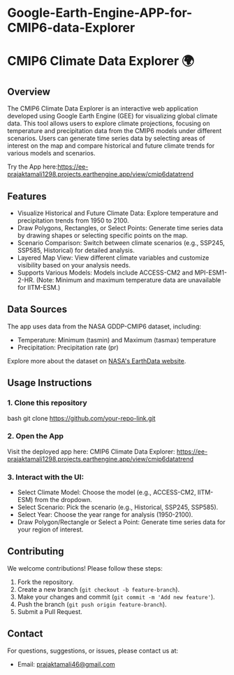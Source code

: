 # Google-Earth-Engine-APP-for-CMIP6-data-Explorer

# CMIP6 Climate Data Explorer 🌍

## Overview

The CMIP6 Climate Data Explorer is an interactive web application developed using Google Earth Engine (GEE) for visualizing global climate data. This tool allows users to explore climate projections, focusing on temperature and precipitation data from the CMIP6 models under different scenarios. Users can generate time series data by selecting areas of interest on the map and compare historical and future climate trends for various models and scenarios.

Try the App here:https://ee-prajaktamali1298.projects.earthengine.app/view/cmip6datatrend


## Features

- Visualize Historical and Future Climate Data: Explore temperature and precipitation trends from 1950 to 2100.
- Draw Polygons, Rectangles, or Select Points: Generate time series data by drawing shapes or selecting specific points on the map.
- Scenario Comparison: Switch between climate scenarios (e.g., SSP245, SSP585, Historical) for detailed analysis.
- Layered Map View: View different climate variables and customize visibility based on your analysis needs.
- Supports Various Models: Models include ACCESS-CM2 and MPI-ESM1-2-HR. (Note: Minimum and maximum temperature data are unavailable for IITM-ESM.)

## Data Sources

The app uses data from the NASA GDDP-CMIP6 dataset, including:
- Temperature: Minimum (tasmin) and Maximum (tasmax) temperature
- Precipitation: Precipitation rate (pr)

Explore more about the dataset on [NASA's EarthData website](https://earthdata.nasa.gov/).

## Usage Instructions

### 1. Clone this repository
bash
git clone https://github.com/your-repo-link.git


### 2. Open the App
Visit the deployed app here: CMIP6 Climate Data Explorer: https://ee-prajaktamali1298.projects.earthengine.app/view/cmip6datatrend

### 3. Interact with the UI:
- Select Climate Model: Choose the model (e.g., ACCESS-CM2, IITM-ESM) from the dropdown.
- Select Scenario: Pick the scenario (e.g., Historical, SSP245, SSP585).
- Select Year: Choose the year range for analysis (1950-2100).
- Draw Polygon/Rectangle or Select a Point: Generate time series data for your region of interest.


## Contributing

We welcome contributions! Please follow these steps:
1. Fork the repository.
2. Create a new branch (`git checkout -b feature-branch`).
3. Make your changes and commit (`git commit -m 'Add new feature'`).
4. Push the branch (`git push origin feature-branch`).
5. Submit a Pull Request.


## Contact

For questions, suggestions, or issues, please contact us at:
- Email: prajaktamali46@gmail.com
